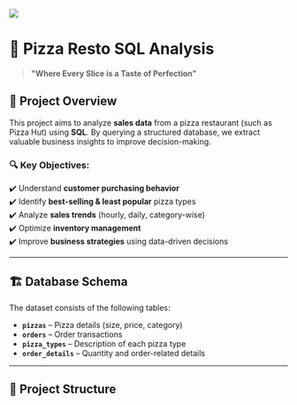 


![](https://github.com/vidhateshamal2000/Pizza-Hut-Sales-Data-Analysis/commit/fb17d3b506641f4110d912cc327ac7ba057907a3)
# 🍕 Pizza Resto SQL Analysis
> **"Where Every Slice is a Taste of Perfection"**

## 📌 Project Overview
This project aims to analyze **sales data** from a pizza restaurant (such as Pizza Hut) using **SQL**. By querying a structured database, we extract valuable business insights to improve decision-making.

### 🔍 Key Objectives:
✔️ Understand **customer purchasing behavior**  
✔️ Identify **best-selling & least popular** pizza types  
✔️ Analyze **sales trends** (hourly, daily, category-wise)  
✔️ Optimize **inventory management**  
✔️ Improve **business strategies** using data-driven decisions  

---

## 🏗️ **Database Schema**
The dataset consists of the following tables:

- **`pizzas`** – Pizza details (size, price, category)
- **`orders`** – Order transactions
- **`pizza_types`** – Description of each pizza type
- **`order_details`** – Quantity and order-related details

---

## 📂 **Project Structure**
